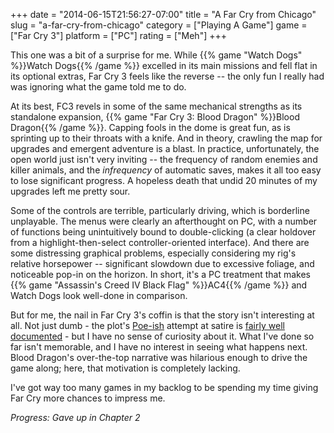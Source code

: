 +++
date = "2014-06-15T21:56:27-07:00"
title = "A Far Cry from Chicago"
slug = "a-far-cry-from-chicago"
category = ["Playing A Game"]
game = ["Far Cry 3"]
platform = ["PC"]
rating = ["Meh"]
+++

This one was a bit of a surprise for me.  While {{% game "Watch Dogs" %}}Watch Dogs{{% /game %}} excelled in its main missions and fell flat in its optional extras, Far Cry 3 feels like the reverse -- the only fun I really had was ignoring what the game told me to do.

At its best, FC3 revels in some of the same mechanical strengths as its standalone expansion, {{% game "Far Cry 3: Blood Dragon" %}}Blood Dragon{{% /game %}}.  Capping fools in the dome is great fun, as is sprinting up to their throats with a knife.  And in theory, crawling the map for upgrades and emergent adventure is a blast.  In practice, unfortunately, the open world just isn't very inviting -- the frequency of random enemies and killer animals, and the <i>infrequency</i> of automatic saves, makes it all too easy to lose significant progress.  A hopeless death that undid 20 minutes of my upgrades left me pretty sour.

Some of the controls are terrible, particularly driving, which is borderline unplayable.  The menus were clearly an afterthought on PC, with a number of functions being unintuitively bound to double-clicking (a clear holdover from a highlight-then-select controller-oriented interface).  And there are some distressing graphical problems, especially considering my rig's relative horsepower -- significant slowdown due to excessive foliage, and noticeable pop-in on the horizon.  In short, it's a PC treatment that makes {{% game "Assassin's Creed IV Black Flag" %}}AC4{{% /game %}} and Watch Dogs look well-done in comparison.

But for me, the nail in Far Cry 3's coffin is that the story isn't interesting at all.  Not just dumb - the plot's <a href="http://en.wikipedia.org/wiki/Poe%27s_law">Poe-ish</a> attempt at satire is <a href="http://www.gamasutra.com/blogs/MataHaggis/20131213/207011/Straightfaced_satire_and_gender_in_video_games_hypermasculinity_in_Far_Cry_3_and_the_wider_games_industry.php">fairly well documented</a> - but I have no sense of curiosity about it.  What I've done so far isn't memorable, and I have no interest in seeing what happens next.  Blood Dragon's over-the-top narrative was hilarious enough to drive the game along; here, that motivation is completely lacking.

I've got way too many games in my backlog to be spending my time giving Far Cry more chances to impress me.

<i>Progress: Gave up in Chapter 2</i>
